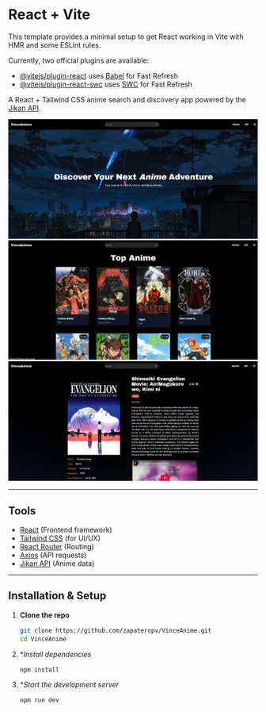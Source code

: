 # React + Vite

This template provides a minimal setup to get React working in Vite with HMR and some ESLint rules.

Currently, two official plugins are available:

- [@vitejs/plugin-react](https://github.com/vitejs/vite-plugin-react/blob/main/packages/plugin-react/README.md) uses [Babel](https://babeljs.io/) for Fast Refresh
- [@vitejs/plugin-react-swc](https://github.com/vitejs/vite-plugin-react-swc) uses [SWC](https://swc.rs/) for Fast Refresh



A React + Tailwind CSS anime search and discovery app powered by the [Jikan API](https://jikan.moe/).

![App Preview](https://github.com/zapateropv/VinceAnime/blob/08fd86e0f1a1b7dc2e2c45da02aeca4e8b842fc5/src/assets/Screenshot%202025-08-17%20203006.png)
![App Preview](https://github.com/zapateropv/VinceAnime/blob/0c5237639a966289d8a01a559a0e9be306b98b05/src/assets/Screenshot%202025-08-17%20203016.png) 
![App Preview](https://github.com/zapateropv/VinceAnime/blob/0c5237639a966289d8a01a559a0e9be306b98b05/src/assets/Screenshot%202025-08-17%20203030.png)<!-- replace with your own screenshot if you have one -->

---



## Tools

- [React](https://reactjs.org/) (Frontend framework)  
- [Tailwind CSS](https://tailwindcss.com/) (for UI/UX)  
- [React Router](https://reactrouter.com/) (Routing)  
- [Axios](https://axios-http.com/) (API requests)  
- [Jikan API](https://jikan.moe/) (Anime data)  

---

##  Installation & Setup

1. **Clone the repo**

   ```bash
   git clone https://github.com/zapateropv/VinceAnime.git
   cd VinceAnime

2. **Install dependencies*

   ```bash
   npm install

3. **Start the development server*

   ```bash
   npm run dev
